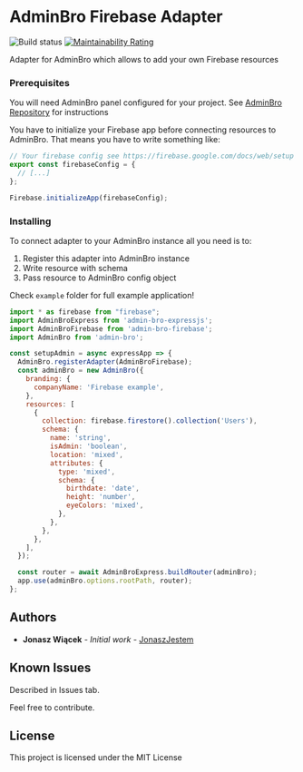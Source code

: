 # AdminBro Firebase Adapter
![Build status](https://github.com/aquaswim/admin-bro-firebase/workflows/Lint%20and%20test%20application/badge.svg)
[![Maintainability Rating](https://sonarcloud.io/api/project_badges/measure?project=aquaswim_admin-bro-firebase&metric=sqale_rating)](https://sonarcloud.io/dashboard?id=aquaswim_admin-bro-firebase)

Adapter for AdminBro which allows to add your own Firebase resources

### Prerequisites

You will need AdminBro panel configured for your project.
See [AdminBro Repository](https://github.com/SoftwareBrothers/admin-bro/) for instructions

You have to initialize your Firebase app before connecting resources to AdminBro.
That means you have to write something like:

```javascript
// Your firebase config see https://firebase.google.com/docs/web/setup
export const firebaseConfig = {
  // [...]
};

Firebase.initializeApp(firebaseConfig);
```

### Installing

To connect adapter to your AdminBro instance all you need is to:

1. Register this adapter into AdminBro instance
2. Write resource with schema
3. Pass resource to AdminBro config object

Check `example` folder for full example application!
```javascript
import * as firebase from "firebase";
import AdminBroExpress from 'admin-bro-expressjs';
import AdminBroFirebase from 'admin-bro-firebase';
import AdminBro from 'admin-bro'; 

const setupAdmin = async expressApp => {
  AdminBro.registerAdapter(AdminBroFirebase);
  const adminBro = new AdminBro({
    branding: {
      companyName: 'Firebase example',
    },
    resources: [
      {
        collection: firebase.firestore().collection('Users'),
        schema: {
          name: 'string',
          isAdmin: 'boolean',
          location: 'mixed',
          attributes: {
            type: 'mixed',
            schema: {
              birthdate: 'date',
              height: 'number',
              eyeColors: 'mixed',
            },
          },
        },
      },
    ],
  });

  const router = await AdminBroExpress.buildRouter(adminBro);
  app.use(adminBro.options.rootPath, router);
};
```

## Authors

- **Jonasz Wiącek** - _Initial work_ - [JonaszJestem](https://github.com/JonaszJestem)

## Known Issues

Described in Issues tab.

Feel free to contribute.

## License

This project is licensed under the MIT License
